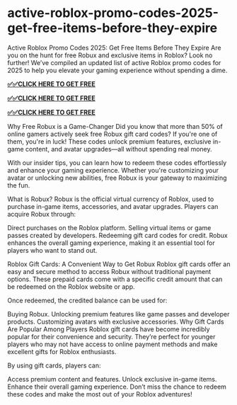 # active-roblox-promo-codes-2025-get-free-items-before-they-expire
Active Roblox Promo Codes 2025: Get Free Items Before They Expire
Are you on the hunt for free Robux and exclusive items in Roblox? Look no further! We’ve compiled an updated list of active Roblox promo codes for 2025 to help you elevate your gaming experience without spending a dime.

**[✅✅CLICK HERE TO GET FREE](https://suberapps.com/giftcard/)** 

**[✅✅CLICK HERE TO GET FREE](https://suberapps.com/giftcard/)** 

**[✅✅CLICK HERE TO GET FREE](https://suberapps.com/giftcard/)** 

Why Free Robux is a Game-Changer
Did you know that more than 50% of online gamers actively seek free Robux gift card codes? If you're one of them, you're in luck! These codes unlock premium features, exclusive in-game content, and avatar upgrades—all without spending real money.

With our insider tips, you can learn how to redeem these codes effortlessly and enhance your gaming experience. Whether you're customizing your avatar or unlocking new abilities, free Robux is your gateway to maximizing the fun.

What is Robux?
Robux is the official virtual currency of Roblox, used to purchase in-game items, accessories, and avatar upgrades. Players can acquire Robux through:

Direct purchases on the Roblox platform.
Selling virtual items or game passes created by developers.
Redeeming gift card codes for credit.
Robux enhances the overall gaming experience, making it an essential tool for players who want to stand out.

Roblox Gift Cards: A Convenient Way to Get Robux
Roblox gift cards offer an easy and secure method to access Robux without traditional payment options. These prepaid cards come with a specific credit amount that can be redeemed on the Roblox website or app.

Once redeemed, the credited balance can be used for:

Buying Robux.
Unlocking premium features like game passes and developer products.
Customizing avatars with exclusive accessories.
Why Gift Cards Are Popular Among Players
Roblox gift cards have become incredibly popular for their convenience and security. They’re perfect for younger players who may not have access to online payment methods and make excellent gifts for Roblox enthusiasts.

By using gift cards, players can:

Access premium content and features.
Unlock exclusive in-game items.
Enhance their overall gaming experience.
Don’t miss the chance to redeem these codes and make the most out of your Roblox adventures!
